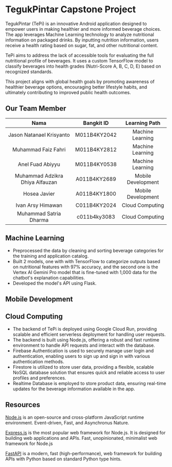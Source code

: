 # TegukPintar Capstone Project 
TegukPintar (TePi) is an innovative Android application designed to empower users in making healthier and more informed beverage choices. The app leverages Machine Learning technology to analyze nutritional information on packaged drinks. By inputting nutrition information, users receive a health rating based on sugar, fat, and other nutritional content.

TePi aims to address the lack of accessible tools for evaluating the full nutritional profile of beverages. It uses a custom TensorFlow model to classify beverages into health grades (Nutri-Score A, B, C, D, E) based on recognized standards.

This project aligns with global health goals by promoting awareness of healthier beverage options, encouraging better lifestyle habits, and ultimately contributing to improved public health outcomes.

## Our Team Member
| Nama    | Bangkit ID    | Learning Path    |
|:-------------:|:-------------:|:-------------:|
| Jason Natanael Krisyanto | M011B4KY2042 | Machine Learning |
| Muhammad Faiz Fahri | M011B4KY2812 | Machine Learning |
| Anel Fuad Abiyyu | M011B4KY0538 | Machine Learning |
| Muhammad Adzikra Dhiya Alfauzan | A011B4KY2689 | Mobile Development |
| Hosea Javier | A011B4KY1800 | Mobile Development |
| Ivan Arsy Himawan | C011B4KY2024 | Cloud Computing |
| Muhammad Satria Dharma | c011b4ky3083 | Cloud Computing |


## Machine Learning
- Preprocessed the data by cleaning and sorting beverage categories for the training and application catalog.
- Built 2 models, one with with TensorFlow to categorize outputs based on nutritional features with 97% accuracy, and the second one is the Vertex AI Gemini Pro model that is fine-tuned with 1,000 data for the chatbot's explanation capabilities.
- Developed the model's API using Flask. 

## Mobile Development

## Cloud Computing
- The backend of TePi is deployed using Google Cloud Run, providing scalable and efficient serverless deployment for handling user requests.
- The backend is built using Node.js, offering a robust and fast runtime environment to handle API requests and interact with the database.
- Firebase Authentication is used to securely manage user login and authentication, enabling users to sign up and sign in with various authentication methods.
- Firestore is utilized to store user data, providing a flexible, scalable NoSQL database solution that ensures quick and reliable access to user profiles and preferences.
- Realtime Database is employed to store product data, ensuring real-time updates for the beverage information available in the app.
  
## Resources
[Node.js](https://nodejs.org/en) is an open-source and cross-platform JavaScript runtime environment. Event-driven, Fast, and Asynchronus Nature.

[Express.js](https://expressjs.com/)  is the most popular web framework for Node.js. It is designed for building web applications and APIs. Fast, unopinionated, minimalist web framework for Node.js

[FastAPI](https://fastapi.tiangolo.com/) is a modern, fast (high-performance), web framework for building APIs with Python based on standard Python type hints.
